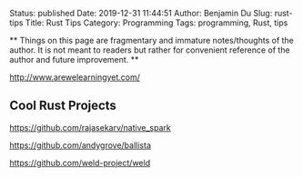 Status: published
Date: 2019-12-31 11:44:51
Author: Benjamin Du
Slug: rust-tips
Title: Rust Tips
Category: Programming
Tags: programming, Rust, tips

**
Things on this page are fragmentary and immature notes/thoughts of the author.
It is not meant to readers but rather for convenient reference of the author and future improvement.
**

http://www.arewelearningyet.com/

## Cool Rust Projects

https://github.com/rajasekarv/native_spark

https://github.com/andygrove/ballista

https://github.com/weld-project/weld
